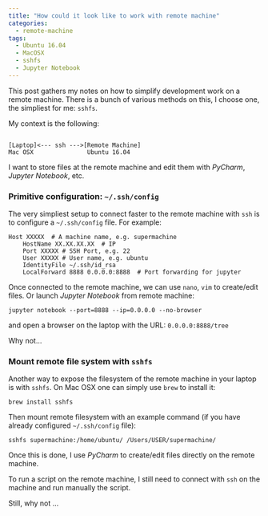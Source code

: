 ```yaml
---
title: "How could it look like to work with remote machine"
categories:
  - remote-machine
tags:
  - Ubuntu 16.04
  - MacOSX
  - sshfs
  - Jupyter Notebook
---
```


This post gathers my notes on how to simplify development work on a remote machine. 
There is a bunch of various methods on this, I choose one, the simpliest for me: `sshfs`.

My context is the following:
```

[Laptop]<--- ssh --->[Remote Machine]
Mac OSX               Ubuntu 16.04
```
I want to store files at the remote machine and edit them with *PyCharm*, *Jupyter Notebook*, etc.

### Primitive configuration: `~/.ssh/config`

The very simpliest setup to connect faster to the remote machine with `ssh` is to configure a `~/.ssh/config` file. For example:
```
Host XXXXX  # A machine name, e.g. supermachine
    HostName XX.XX.XX.XX  # IP   
    Port XXXXX # SSH Port, e.g. 22
    User XXXXX # User name, e.g. ubuntu
    IdentityFile ~/.ssh/id_rsa
    LocalForward 8888 0.0.0.0:8888  # Port forwarding for jupyter
```
Once connected to the remote machine, we can use `nano`, `vim` to create/edit files. Or launch *Jupyter Notebook* from remote machine:
```
jupyter notebook --port=8888 --ip=0.0.0.0 --no-browser
```
and open a browser on the laptop with the URL: `0.0.0.0:8888/tree`

Why not...

### Mount remote file system with `sshfs`

Another way to expose the filesystem of the remote machine in your laptop is with `sshfs`. 
On Mac OSX one can simply use `brew` to install it:
```
brew install sshfs
```
Then mount remote filesystem with an example command (if you have already configured `~/.ssh/config` file):
```
sshfs supermachine:/home/ubuntu/ /Users/USER/supermachine/ 
```
Once this is done, I use *PyCharm* to create/edit files directly on the remote machine. 

To run a script on the remote machine, I still need to connect with `ssh` on the machine and run manually the script.

Still, why not ...







